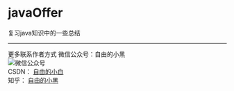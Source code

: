 # javaOffer
复习java知识中的一些总结

---
更多联系作者方式
微信公众号：自由的小黑  
![微信公众号](image/weiixn.jpg)  
CSDN：    [自由的小白](https://blog.csdn.net/zzzzlei123123123)  
知乎：     [自由的小黑](https://www.zhihu.com/people/ziyouxiaohei/activities)
